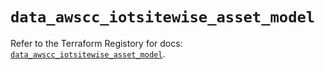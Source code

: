 # `data_awscc_iotsitewise_asset_model`

Refer to the Terraform Registory for docs: [`data_awscc_iotsitewise_asset_model`](https://registry.terraform.io/providers/hashicorp/awscc/0.70.0/docs/data-sources/iotsitewise_asset_model).
